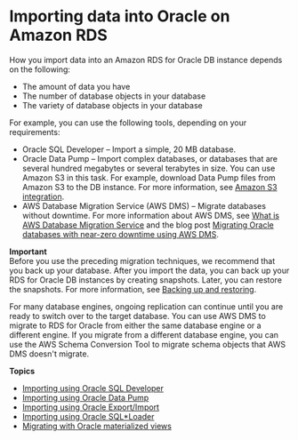 # Importing data into Oracle on Amazon RDS<a name="Oracle.Procedural.Importing"></a>

How you import data into an Amazon RDS for Oracle DB instance depends on the following: 
+ The amount of data you have
+ The number of database objects in your database
+ The variety of database objects in your database

For example, you can use the following tools, depending on your requirements:
+ Oracle SQL Developer – Import a simple, 20 MB database\.
+ Oracle Data Pump – Import complex databases, or databases that are several hundred megabytes or several terabytes in size\. You can use Amazon S3 in this task\. For example, download Data Pump files from Amazon S3 to the DB instance\. For more information, see [Amazon S3 integration](oracle-s3-integration.md)\.
+ AWS Database Migration Service \(AWS DMS\) – Migrate databases without downtime\. For more information about AWS DMS, see [ What is AWS Database Migration Service](https://docs.aws.amazon.com/dms/latest/userguide/Welcome.html) and the blog post [Migrating Oracle databases with near\-zero downtime using AWS DMS](http://aws.amazon.com/blogs/database/migrating-oracle-databases-with-near-zero-downtime-using-aws-dms/)\.

**Important**  
Before you use the preceding migration techniques, we recommend that you back up your database\. After you import the data, you can back up your RDS for Oracle DB instances by creating snapshots\. Later, you can restore the snapshots\. For more information, see [Backing up and restoring](CHAP_CommonTasks.BackupRestore.md)\.

For many database engines, ongoing replication can continue until you are ready to switch over to the target database\. You can use AWS DMS to migrate to RDS for Oracle from either the same database engine or a different engine\. If you migrate from a different database engine, you can use the AWS Schema Conversion Tool to migrate schema objects that AWS DMS doesn't migrate\.

**Topics**
+ [Importing using Oracle SQL Developer](Oracle.Procedural.Importing.SQLDeveloper.md)
+ [Importing using Oracle Data Pump](Oracle.Procedural.Importing.DataPump.md)
+ [Importing using Oracle Export/Import](Oracle.Procedural.Importing.ExportImport.md)
+ [Importing using Oracle SQL\*Loader](Oracle.Procedural.Importing.SQLLoader.md)
+ [Migrating with Oracle materialized views](Oracle.Procedural.Importing.Materialized.md)